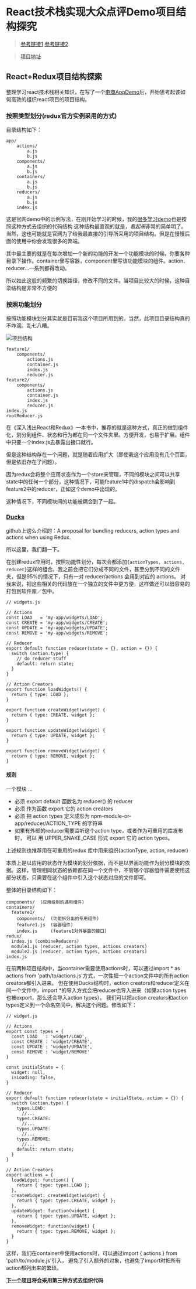 # React技术栈实现大众点评Demo项目结构探究

> [参考链接1](http://www.jianshu.com/p/7de6ccb7b76d?hmsr=toutiao.io&utm_medium=toutiao.io&utm_source=toutiao.io)
> [参考链接2](https://segmentfault.com/a/1190000010951171)

>[项目地址](https://github.com/Nealyang/React-Fullstack-Dianping-Demo)

## React+Redux项目结构探索
整理学习react技术栈相关知识，在写了一个[电商AppDemo](https://github.com/Nealyang/React-Fullstack-Dianping-Demo)后，开始思考起该如何高效的组织react项目的项目结构。

### 按照类型划分(redux官方实例采用的方式)
目录结构如下：

    app/
        actions/
            a.js
            b.js
        components/
            a.js
            b.js
        containers/
            a.js
            b.js
        reducers/
            a.js
            b.js
        index.js
   
这是官网demo中的示例写法，在刚开始学习的时候，我的[很多学习demo](很多学习demo)也是按照这种方式去组织的代码结构
这种结构最直观的就是，*看起来*非常的简单明了。当然，这也可能就是官网为了给我最直接的引导所采用的项目结构。但是在慢慢后面的使用中你会发现很多的弊端。

其中最主要的就是在每次增加一个新的功能的开发一个功能模块的时候，你要各种目录下操作。container里写容器，component里写该功能模块的组件。action、reducer...一系列都得改动。

所以如此这般的频繁的切换路径，修改不同的文件。当项目比较大的时候，这种目录结构是非常不方便的

### 按照功能划分
按照功能模块划分其实就是目前我这个项目所用到的。当然，此项目目录结构真的不咋滴。乱七八糟。

![项目结构](https://github.com/Nealyang/React-Fullstack-Dianping-Demo/blob/master/record/framework.png)

    feature1/
        components/
            actions.js
            container.js
            index.js
            reducer.js
    feature2/
        components/
            actions.js
            container.js
            index.js
            reducer.js
    index.js
    rootReducer.js
    
在《深入浅出React和Redux》一本书中，推荐的就是这种方式，真正的做到组件化，划分到组件、状态和行为都在同一个文件夹里。方便开发，也易于扩展。组件中只要一个index.js去暴露出接口就行。

但是这种结构存在一个问题，就是随着应用扩大（即使我这个应用没有几个页面，但是依旧存在了问题）。

因为redux会将整个应用状态作为一个store来管理，不同的模块之间可以共享state中的任何一个部分，这种情况下，可能feature1中的dispatch会影响到feature2中的reducer，正如这个demo中出现的。

这种情况下，不同模块间的功能被耦合到了一起。

### [Ducks](https://github.com/erikras/ducks-modular-redux)

github上这么介绍的：A proposal for bundling reducers, action types and actions when using Redux.

所以这里，我们翻一下。

在创建redux应用时，按照功能性划分，每次会都添加`{actionTypes, actions, reducer}`这样的组合。我之前会把它们分成不同的文件，甚至分到不同的文件夹，但是95%的情况下，只有一对 reducer/actions 会用到对应的 actions。 
对我来说，把这些相关的代码放在一个独立的文件中更方便，这样做还可以很容易的打包到软件库／包中。

    // widgets.js
    
    // Actions
    const LOAD   = 'my-app/widgets/LOAD';
    const CREATE = 'my-app/widgets/CREATE';
    const UPDATE = 'my-app/widgets/UPDATE';
    const REMOVE = 'my-app/widgets/REMOVE';
    
    // Reducer
    export default function reducer(state = {}, action = {}) {
      switch (action.type) {
        // do reducer stuff
        default: return state;
      }
    }
    
    // Action Creators
    export function loadWidgets() {
      return { type: LOAD };
    }
    
    export function createWidget(widget) {
      return { type: CREATE, widget };
    }
    
    export function updateWidget(widget) {
      return { type: UPDATE, widget };
    }
    
    export function removeWidget(widget) {
      return { type: REMOVE, widget };
    }
    
#### 规则

一个模块 ...
* 必须 export default 函数名为 reducer() 的 reducer
* 必须 作为函数 export 它的 action creators
* 必须 把 action types 定义成形为 npm-module-or-app/reducer/ACTION_TYPE 的字符串
* 如果有外部的reducer需要监听这个action type，或者作为可重用的库发布时， 可以 用 UPPER_SNAKE_CASE 形式 export 它的 action types。

上述规则也推荐用在可重用的redux 库中用来组织{actionType, action, reducer}

本质上是以应用的状态作为模块的划分依据，而不是以界面功能作为划分模块的依据。这样，管理相同状态的依赖都在同一个文件中，不管哪个容器组件需要使用这部分状态，只需要在这个组件中引入这个状态对应的文件即可。

整体的目录结构如下：

    components/  (应用级别的通用组件)
    containers/  
      feature1/
        components/  (功能拆分出的专用组件)
        feature1.js  (容器组件)
        index.js     (feature1对外暴露的接口)
    redux/
      index.js (combineReducers)
      module1.js (reducer, action types, actions creators)
      module2.js (reducer, action types, actions creators)
    index.js

在前两种项目结构中，当container需要使用actions时，可以通过import * as actions from 'path/to/actions.js'方式，一次性把一个action文件中的所有action creators都引入进来。
但在使用Ducks结构时，action creators和reducer定义在同一个文件中，import *的导入方式会把reducer也导入进来（如果action types也被export，那么还会导入action types）。
我们可以把action creators和action types定义到一个命名空间中，解决这个问题。修改如下：

    // widget.js
    
    // Actions
    export const types = {
      const LOAD   : 'widget/LOAD',
      const CREATE : 'widget/CREATE',
      const UPDATE : 'widget/UPDATE',
      const REMOVE : 'widget/REMOVE'
    }
    
    const initialState = {
      widget: null,
      isLoading: false,
    }
    
    // Reducer
    export default function reducer(state = initialState, action = {}) {
      switch (action.type) {
        types.LOAD: 
          //...
        types.CREATE:
          //...
        types.UPDATE:
          //...
        types.REMOVE:
          //...
        default: return state;
      }
    }
    
    // Action Creators
    export actions = {
      loadWidget: function() {
        return { type: types.LOAD };
      },
      createWidget: createWidget(widget) {
        return { type: types.CREATE, widget };
      },
      updateWidget: function(widget) {
        return { type: types.UPDATE, widget };
      },
      removeWidget: function(widget) {
        return { type: types.REMOVE, widget };
      }
    }
    
这样，我们在container中使用actions时，可以通过import { actions } from 'path/to/module.js'引入，
避免了引入额外的对象，也避免了import时把所有action都列出来的繁琐。

**[下一个项目]((https://github.com/Nealyang/React-Express-Blog-Demo))将会采用第三种方式去组织代码**
